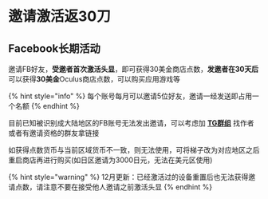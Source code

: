 # 邀请激活返30刀

## Facebook长期活动

邀请FB好友，**受邀者首次激活头显**，即可获得30美金商店点数，**发邀者在30天后**可以获得**30美金**Oculus商店点数，可以购买应用游戏等

{% hint style="info" %}
每个账号每月可以邀请5位好友，邀请一经发送即占用一个名额
{% endhint %}

目前已知被识别成大陆地区的FB账号无法发出邀请，可以考虑加 [**TG群组**](https://t.me/Ocguide\_cn) 找作者或者有邀请资格的群友拿链接

如获得点数货币与当前区域货币不一致，则无法使用，可将梯子改为对应地区之后重启商店再进行购买(如日区邀请为3000日元，无法在美元区使用)

{% hint style="warning" %}
12月更新：已经激活过的设备重置后也无法获得邀请点数，请注意不要在接受他人邀请之前激活头显
{% endhint %}
